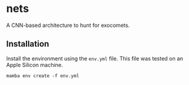 # nets

A CNN-based architecture to hunt for exocomets.

## Installation

Install the environment using the `env.yml` file. This file was tested on an Apple Silicon machine.

```mamba env create -f env.yml```
